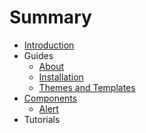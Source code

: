 # Summary

* [Introduction](README.md)
* Guides
    * [About](Docs/en/Guides/about.md)
    * [Installation](installation.md)
    * [Themes and Templates](Docs/en/Guides/themes_and_templates.md)
* [Components](components.md)
    * [Alert](Docs/en/Components/alert.md)
* Tutorials

